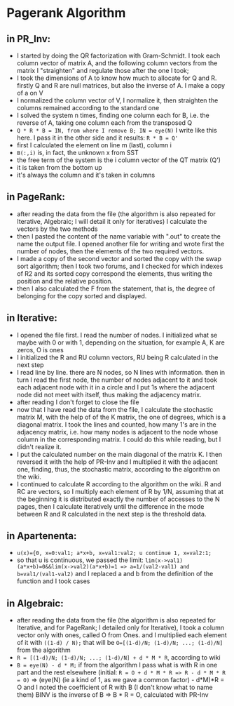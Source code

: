 # Pagerank Algorithm

## in PR_Inv:
- I started by doing the QR factorization with Gram-Schmidt. I took each
column vector of matrix A, and the following column vectors from the matrix
I "straighten" and regulate those after the one I took;
- I took the dimensions of A to know how much to allocate for Q and R.
firstly Q and R are null matrices, but also the inverse of A. I make a copy of a on V
- I normalized the column vector of V, I normalize it, then straighten the columns
remained according to the standard one
- I solved the system n times, finding one column each for B, i.e. the reverse
of A, taking one column each from the transposed Q
- `` Q * R * B = IN, from where I remove B; IN = eye(N) `` I write like this here. I pass it in
the other side and it results: ``R * B = Q'``
- first I calculated the element on line m (last), column i
- ``B(:,i)`` is, in fact, the unknown x from SST
- the free term of the system is the i column vector of the QT matrix (Q')
- it is taken from the bottom up
- it's always the column and it's taken in columns

## in PageRank:
- after reading the data from the file (the algorithm is also repeated for Iterative,
Algebraic; I will detail it only for iteratives) I calculate the vectors
by the two methods
- then I pasted the content of the name variable with ".out" to create the name
the output file. I opened another file for writing and wrote
first the number of nodes, then the elements of the two required vectors.
- I made a copy of the second vector and sorted the copy with
the swap sort algorithm; then I took two forums,
and I checked for which indexes of R2 and its sorted copy correspond
the elements, thus writing the position and the relative position.
- then I also calculated the F from the statement, that is, the degree of belonging for the copy
sorted and displayed.

## in Iterative:
- I opened the file first. I read the number of nodes. I initialized what se
maybe with 0 or with 1, depending on the situation, for example A, K are zeros, O is ones
- I initialized the R and RU column vectors, RU being R calculated in the next step
- I read line by line. there are N nodes, so N lines with information. then in turn
I read the first node, the number of nodes adjacent to it and took each adjacent node
with it in a circle and I put 1s where the adjacent node did not meet with itself,
thus making the adjacency matrix.
- after reading I don't forget to close the file
- now that I have read the data from the file, I calculate the stochastic matrix M, with the help of of the K matrix, the one of degrees, which is a diagonal matrix. I took the lines and counted, how many 1's are in the adjacency matrix, i.e. how many nodes is adjacent to the node whose column in the corresponding matrix. I could do this while reading, but I didn't realize it.
- I put the calculated number on the main diagonal of the matrix K. I then reversed it
with the help of PR-Inv and I multiplied it with the adjacent one, finding, thus,
the stochastic matrix, according to the algorithm on the wiki.
- I continued to calculate R according to the algorithm on the wiki. R and RC are vectors,
so I multiply each element of R by 1/N, assuming that at the beginning it is distributed
exactly the number of accesses to the N pages, then I calculate iteratively until the difference in the mode between R and R calculated in the next step is the threshold data.

## in Apartenenta:
- ``u(x)={0, x=0:val1;
        a*x+b, x=val1:val2; u continue
        1, x=val2:1;``
- so that u is continuous, we passed the limit: ``lim(x->val1)(a*x+b)=0&&lim(x->val2)(a*x+b)=1
=> a=1/(val2-val1) and b=val1/(val1-val2)`` and I replaced a and b from the definition of the function and I took cases

## in Algebraic:
- after reading the data from the file (the algorithm is also repeated for Iterative,
and for PageRank; I detailed only for Iterative), I took a column vector only
with ones, called O from Ones. and I multiplied each element of it
with ``((1-d) / N);`` that will be ``O=[(1-d)/N; (1-d)/N; ...; (1-d)/N]`` from the algorithm
- ``R = [(1-d)/N; (1-d)/N; ...; (1-d)/N] + d * M * R``, according to wiki
- ``B = eye(N) - d * M;`` if from the algorithm I pass what is with R in one part and
the rest elsewhere (initial: ``R = O + d * M * R => R - d * M * R = O)``
=> (eye(N) (ie a kind of 1, as we gave a common factor) - d*M)*R = O
and I noted the coefficient of R with B (I don't know what to name them)
BINV is the inverse of B => B * R = O, calculated with PR-Inv
